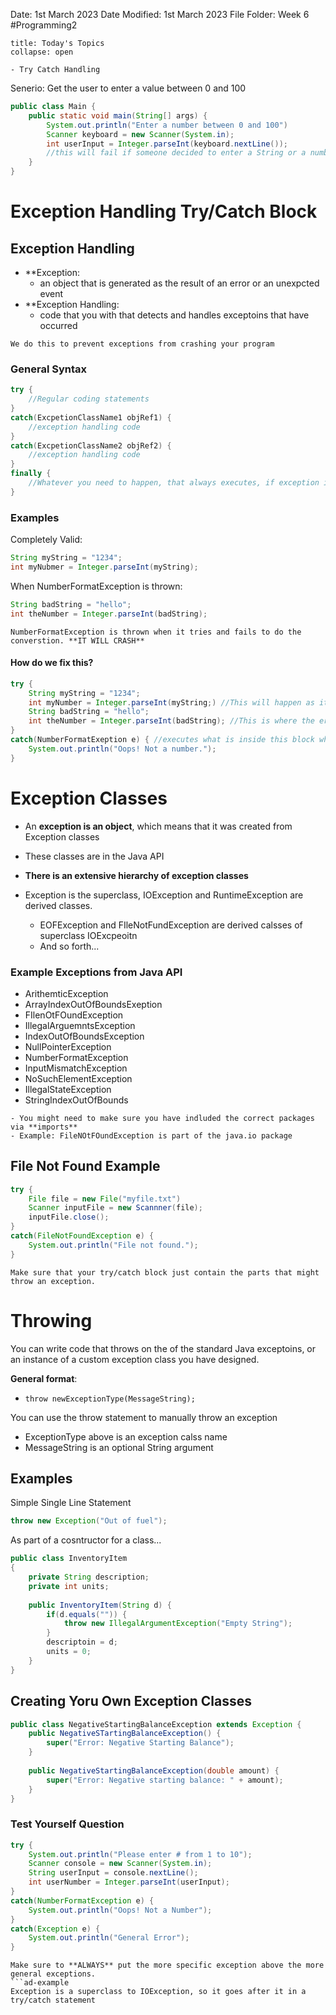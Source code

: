 Date: 1st March 2023
Date Modified: 1st March 2023
File Folder: Week 6
#Programming2 

```ad-abstract
title: Today's Topics
collapse: open

- Try Catch Handling

```

Senerio: Get the user to enter a value between 0 and 100

```java
public class Main {
	public static void main(String[] args) {
		System.out.println("Enter a number between 0 and 100")
		Scanner keyboard = new Scanner(System.in);
		int userInput = Integer.parseInt(keyboard.nextLine());
		//this will fail if someone decided to enter a String or a number outside of the range
	}
}
```

# Exception Handling Try/Catch Block

## Exception Handling

- **Exception: 
	- an object that is generated as the result of an error or an unexpcted event
- **Exception Handling: 
	- code that you with that detects and handles exceptoins that have occurred

```ad-important
We do this to prevent exceptions from crashing your program
```

### General Syntax

```java
try {
	//Regular coding statements
}
catch(ExcpetionClassName1 objRef1) {
	//exception handling code
}
catch(ExcpetionClassName2 objRef2) {
	//exception handling code
}
finally {
	//Whatever you need to happen, that always executes, if exception is thrown
}
```

### Examples

Completely Valid:
```java
String myString = "1234";
int myNubmer = Integer.parseInt(myString);
```

When NumberFormatException is thrown:
```java
String badString = "hello";
int theNumber = Integer.parseInt(badString);
```

```ad-note
NumberFormatException is thrown when it tries and fails to do the converstion. **IT WILL CRASH**
```

#### How do we fix this?

```java
try {
	String myString = "1234";
	int myNumber = Integer.parseInt(myString;) //This will happen as it normally should
	String badString = "hello";
	int theNumber = Integer.parseInt(badString); //This is where the error is thrown
}
catch(NumberFormatExeption e) { //executes what is inside this block when the specific error is thrown
	System.out.println("Oops! Not a number.");
}
```

# Exception Classes

- An **exception is an object**, which means that it was created from Exception classes
- These classes are in the Java API
- **There is an extensive hierarchy of exception classes**

- Exception is the superclass, IOException and RuntimeException are derived classes.
	- EOFException and FIleNotFundException are derived calsses of superclass IOExcpeoitn
	- And so forth...

### Example Exceptions from Java API

- ArithemticException
- ArrayIndexOutOfBoundsExeption
- FIlenOtFOundException
- IllegalArguemntsException
- IndexOutOfBoundsException
- NullPointerException
- NumberFormatException
- InputMismatchException
- NoSuchElementException
- IllegalStateException
- StringIndexOutOfBounds

```ad-note
- You might need to make sure you have indluded the correct packages via **imports**
- Example: FileNOtFOundException is part of the java.io package
```


## File Not Found Example

```java
try {
	File file = new File("myfile.txt")
	Scanner inputFile = new Scannner(file);
	inputFile.close();
}
catch(FileNotFoundException e) {
	System.out.println("File not found.");
}
```

```ad-warning
Make sure that your try/catch block just contain the parts that might throw an exception.
```

# Throwing

You can write code that throws on the of the standard Java exceptoins, or an instance of a custom exception class you have designed.

**General format**:
- `throw newExceptionType(MessageString);`

You can use the throw statement to manually throw an exception
- ExceptionType above is an exception calss name
- MessageString is an optional String argument

## Examples

Simple Single Line Statement
```java
throw new Exception("Out of fuel");
```

As part of a cosntructor for a class...

```java
public class InventoryItem
{
	private String description;
	private int units;
	
	public InventoryItem(String d) {
		if(d.equals("")) {
			throw new IllegalArgumentException("Empty String");
		}
		descriptoin = d;
		units = 0;
	}
}
```

## Creating Yoru Own Exception Classes

```java
public class NegativeStartingBalanceException extends Exception {
	public NegativeSTartingBalanceException() {
		super("Error: Negative Starting Balance");
	}
	
	public NegativeStartingBalanceException(double amount) {
		super("Error: Negative starting balance: " + amount);
	}
}
```

### Test Yourself Question

```java
try {
	System.out.println("Please enter # from 1 to 10");
	Scanner console = new Scanner(System.in);
	String userInput = console.nextLine();
	int userNumber = Integer.parseInt(userInput);
}
catch(NumberFormatException e) {
	System.out.println("Oops! Not a Number");
}
catch(Exception e) {
	System.out.println("General Error");
}
```

```ad-warning
Make sure to **ALWAYS** put the more specific exception above the more general exceptions.
```ad-example
Exception is a superclass to IOException, so it goes after it in a try/catch statement
```

